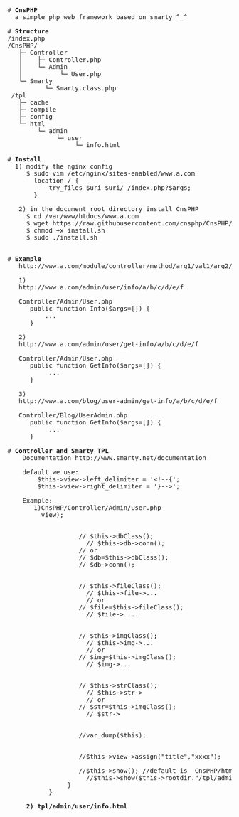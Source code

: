 <pre>
# <b>CnsPHP</b>
  a simple php web framework based on smarty ^_^

# <b>Structure</b>
/index.php
/CnsPHP/
   ├─ Controller
   │    ├─ Controller.php
   │    └─ Admin
   │          └─ User.php
   └─ Smarty
          └─ Smarty.class.php
 /tpl
   ├─ cache
   ├─ compile
   ├─ config
   └─ html
        └─ admin
             └─ user
                  └─ info.html							

# <b>Install</b>  
  1) modify the nginx config   
     $ sudo vim /etc/nginx/sites-enabled/www.a.com
       location / {
           try_files $uri $uri/ /index.php?$args;
       }

   2) in the document_root directory install CnsPHP
     $ cd /var/www/htdocs/www.a.com 
     $ wget https://raw.githubusercontent.com/cnsphp/CnsPHP/master/install.sh
     $ chmod +x install.sh
     $ sudo ./install.sh


# <b>Example</b>							
   http://www.a.com/module/controller/method/arg1/val1/arg2/val2/arg3/val3
   
   1)
   http://www.a.com/admin/user/info/a/b/c/d/e/f
   
   Controller/Admin/User.php
      public function Info($args=[]) {
          ...
      }
   
   2)
   http://www.a.com/admin/user/get-info/a/b/c/d/e/f
   
   Controller/Admin/User.php
      public function GetInfo($args=[]) {
           ...
      }
   
   3)
   http://www.a.com/blog/user-admin/get-info/a/b/c/d/e/f
   
   Controller/Blog/UserAdmin.php
      public function GetInfo($args=[]) {
           ...
      }   
   
# <b>Controller and Smarty TPL</b> 
    Documentation http://www.smarty.net/documentation
    
    default we use:
        $this->view->left_delimiter = '&lt;!--{';
        $this->view->right_delimiter = '}--&gt;';
        
    Example:
       1)CnsPHP/Controller/Admin/User.php
         <?php
           namespace CnsPHP;
           
           class User extends Controller {
                function __construct(){
                    parent::__construct();
                }
           
                function Info($args=[]) {
                   //var_dump($_POST);
                   //var_dump($args);
                   //var_dump($this->view);
           		
           		
                   // $this->dbClass();
           		     // $this->db->conn();		
           	       // or 
                   // $db=$this->dbClass();
                   // $db->conn();
           
           		
                   // $this->fileClass();
              		 // $this->file->...
           		     // or
                   // $file=$this->fileClass();
           		     // $file-> ...
           
           		
                   // $this->imgClass();  
           		     // $this->img->...
           		     // or
                   // $img=$this->imgClass(); 
           		     // $img->...
           
           		
                   // $this->strClass();  
           		     // $this->str->
           		     // or
                   // $str=$this->imgClass(); 
           		     // $str->
           
           		
                   //var_dump($this);         
           
           		
                   //$this->view->assign("title","xxxx");
           		 
                   //$this->show(); //default is  CnsPHP/html/admin/user/info.html
           		     //$this->show($this->rootdir."/tpl/admin/user/info.html");
                }
           } 
    
     <b>2) tpl/admin/user/info.html</b>
       <!DOCTYPE html&gt;
       <html&gt;
       <head&gt;
           <meta charset="UTF-8"&gt;
           <title><!--{$title}--&gt;</title&gt;
       </head&gt;

       <body&gt;
             Content of the document......
       </body&gt;
      </html&gt; 
</pre>
